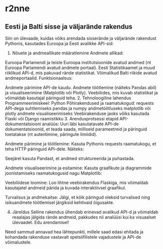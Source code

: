 # r2nne
Eesti ja Balti sisse ja väljarände rakendus
----

Siin on ülevaade, kuidas võiks arendada sisserände ja väljarände rakendust Pythonis, kasutades Euroopa ja Eesti avalikke API-sid:

1. Nõuete ja andmeallikate määratlemine
Andmete allikad:

Euroopa Parlamendi ja teiste Euroopa institutsioonide avatud andmed (nt Euroopa Parlamendi avatud andmete portaal).
Eesti Statistikaamet ja muud riiklikud API-d, mis pakuvad rände statistikat.
Võimalikud Balti riikide avatud andmeportaalid.
Funktsionaalsus:

Andmete pärimine API-de kaudu.
Andmete töötlemine (näiteks Pandas abil) ja visualiseerimine (Matplotlib või Plotly).
Veebiliides, mis kuvab statistikat ja võimaldab kasutajal päringuid teha.
2. Tehnoloogiline lahendus
Programmeerimiskeel: Python
Põhirakendused ja raamatukogud:
requests API-dega suhtlemiseks
pandas ja numpy andmetöötluseks
matplotlib või plotly andmete visualiseerimiseks
Veebirakenduse jaoks võiks kasutada Flaski või Django raamistikku
3. Arendusprotsessi etapid
API-dokumentatsiooni analüüs:
Uuri läbi kasutatavate API-de dokumentatsioonid, et teada saada, milliseid parameetreid ja päringuid toetatakse (nt autentimine, päringute limiidid).

Andmete pärimine ja töötlemine:
Kasuta Pythonis requests raamatukogu, et teha HTTP päringuid API-dele. Näiteks:

Seejärel kasuta Pandast, et andmed struktureerida ja puhastada.

Andmete visualiseerimine ja esitamine:
Kasuta graafikute ja diagrammide joonistamiseks raamatukogusid nagu Matplotlib:

Veebiliidese loomine:
Loo lihtne veebirakendus Flaskiga, mis võimaldab kasutajatel andmeid pärida ja kuvada interaktiivsel graafikul.

Turvalisus ja andmekaitse:
Jälgi, et kõik päringud oleksid turvalised ning isikuandmete töötlemisel järgiksid kehtivaid õigusakte.

4. Järeldus
Selline rakendus ühendab erinevad avalikud API-d ja võimaldab reaalajas jälgida rände andmeid, pakkudes nii analüüsi kui ka visuaalset ülevaadet. Edu arendamisel!

Need sammud annavad hea lähtepunkti, millele saad edasi ehitada ja kohandada rakenduse vastavalt spetsiifilistele vajadustele ja API-de võimalustele.
